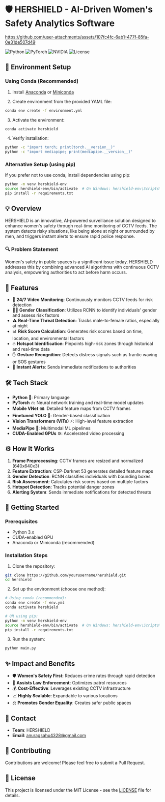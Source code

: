 # 🛡️ HERSHIELD - AI-Driven Women's Safety Analytics Software




https://github.com/user-attachments/assets/107fc4fc-6ab1-477f-85fa-0e31de507d49



![Python](https://img.shields.io/badge/Python-3.x-blue)
![PyTorch](https://img.shields.io/badge/PyTorch-latest-red)
![NVIDIA](https://img.shields.io/badge/NVIDIA-CUDA-green)
![License](https://img.shields.io/badge/License-MIT-yellow)

## 🔧 Environment Setup

### Using Conda (Recommended)
1. Install [Anaconda](https://www.anaconda.com/products/distribution) or [Miniconda](https://docs.conda.io/en/latest/miniconda.html)

2. Create environment from the provided YAML file:
```bash
conda env create -f environment.yml
```

3. Activate the environment:
```bash
conda activate hershield
```

4. Verify installation:
```bash
python -c "import torch; print(torch.__version__)"
python -c "import mediapipe; print(mediapipe.__version__)"
```

### Alternative Setup (using pip)
If you prefer not to use conda, install dependencies using pip:
```bash
python -m venv hershield-env
source hershield-env/bin/activate  # On Windows: hershield-env\Scripts\activate
pip install -r requirements.txt
```

## 💡 Overview
HERSHIELD is an innovative, AI-powered surveillance solution designed to enhance women's safety through real-time monitoring of CCTV feeds. The system detects risky situations, like being alone at night or surrounded by men, and triggers instant alerts to ensure rapid police response.

### 🔍 Problem Statement
Women's safety in public spaces is a significant issue today. HERSHIELD addresses this by combining advanced AI algorithms with continuous CCTV analysis, empowering authorities to act before harm occurs.

## 🚀 Features
- 🎥 **24/7 Video Monitoring**: Continuously monitors CCTV feeds for risk detection
- 👩‍🦰 **Gender Classification**: Utilizes RCNN to identify individuals' gender and assess risk factors
- ⚠️ **Real-Time Threat Detection**: Tracks male-to-female ratios, especially at night
- 📊 **Risk Score Calculation**: Generates risk scores based on time, location, and environmental factors
- 🔥 **Hotspot Identification**: Pinpoints high-risk zones through historical and real-time data
- ✋ **Gesture Recognition**: Detects distress signals such as frantic waving or SOS gestures
- 🚨 **Instant Alerts**: Sends immediate notifications to authorities

## 🛠️ Tech Stack
- **Python** 🐍: Primary language
- **PyTorch** 🔥: Neural network training and real-time model updates
- **Mobile VNet** 🖼️: Detailed feature maps from CCTV frames
- **Finetuned YOLO** 👤: Gender-based classification
- **Vision Transformers (ViTs)** ⚡: High-level feature extraction
- **MediaPipe** 🎥: Multimodal ML pipelines
- **CUDA-Enabled GPUs** ⚙️: Accelerated video processing

## ⚙️ How It Works
1. **Frame Preprocessing**: CCTV frames are resized and normalized (640x640x3)
2. **Feature Extraction**: CSP-Darknet 53 generates detailed feature maps
3. **Gender Detection**: RCNN classifies individuals with bounding boxes
4. **Risk Assessment**: Calculates risk scores based on multiple factors
5. **Hotspot Detection**: Tracks potential danger zones
6. **Alerting System**: Sends immediate notifications for detected threats

## 🚀 Getting Started

### Prerequisites
- Python 3.x
- CUDA-enabled GPU
- Anaconda or Miniconda (recommended)

### Installation Steps
1. Clone the repository:
```bash
git clone https://github.com/yourusername/hershield.git
cd hershield
```

2. Set up the environment (choose one method):
```bash
# Using conda (recommended):
conda env create -f env.yml
conda activate hershield

# OR using pip:
python -m venv hershield-env
source hershield-env/bin/activate  # On Windows: hershield-env\Scripts\activate
pip install -r requirements.txt
```

3. Run the system:
```bash
python main.py
```

## ✨ Impact and Benefits
- 🛡️ **Women's Safety First**: Reduces crime rates through rapid detection
- 👮 **Assists Law Enforcement**: Optimizes patrol resources
- 💰 **Cost-Effective**: Leverages existing CCTV infrastructure
- 📈 **Highly Scalable**: Expandable to various locations
- ⚖️ **Promotes Gender Equality**: Creates safer public spaces

## 📧 Contact
- **Team**: HERSHIELD
- **Email**: anuragsahu4328@gmail.com

## 🤝 Contributing
Contributions are welcome! Please feel free to submit a Pull Request.

## 📄 License
This project is licensed under the MIT License - see the [LICENSE](LICENSE) file for details.
